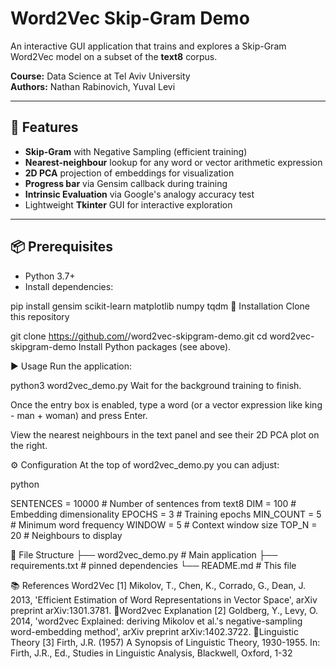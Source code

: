 # Word2Vec Skip-Gram Demo

An interactive GUI application that trains and explores a Skip-Gram Word2Vec model on a subset of the **text8** corpus.

**Course:** Data Science at Tel Aviv University   
**Authors:** Nathan Rabinovich, Yuval Levi

---

## 🚀 Features

- **Skip-Gram** with Negative Sampling (efficient training)
- **Nearest-neighbour** lookup for any word or vector arithmetic expression
- **2D PCA** projection of embeddings for visualization
- **Progress bar** via Gensim callback during training
- **Intrinsic Evaluation** via Google's analogy accuracy test
- Lightweight **Tkinter** GUI for interactive exploration

---

## 📦 Prerequisites

- Python 3.7+  
- Install dependencies:

pip install gensim scikit-learn matplotlib numpy tqdm
🔧 Installation
Clone this repository

git clone https://github.com/<your-username>/word2vec-skipgram-demo.git
cd word2vec-skipgram-demo
Install Python packages (see above).

▶️ Usage
Run the application:


python3 word2vec_demo.py
Wait for the background training to finish.

Once the entry box is enabled, type a word (or a vector expression like king - man + woman) and press Enter.

View the nearest neighbours in the text panel and see their 2D PCA plot on the right.

⚙️ Configuration
At the top of word2vec_demo.py you can adjust:

python

SENTENCES = 10000    # Number of sentences from text8
DIM       = 100     # Embedding dimensionality
EPOCHS    = 3       # Training epochs
MIN_COUNT = 5       # Minimum word frequency
WINDOW    = 5       # Context window size
TOP_N     = 20      # Neighbours to display

📁 File Structure
├── word2vec_demo.py      # Main application
├── requirements.txt      # pinned dependencies
└── README.md             # This file


📚 References
Word2Vec
[1] Mikolov, T., Chen, K., Corrado, G., Dean, J. 2013, 'Efficient Estimation of Word Representations in Vector Space', arXiv preprint arXiv:1301.3781.
Word2vec Explanation
[2] Goldberg, Y., Levy, O. 2014, 'word2vec Explained: deriving Mikolov et al.'s negative-sampling
  word-embedding method', arXiv preprint arXiv:1402.3722.
Linguistic Theory
[3] Firth, J.R. (1957) A Synopsis of Linguistic Theory, 1930-1955. In: Firth, J.R., Ed., Studies in Linguistic Analysis, Blackwell, Oxford, 1-32
